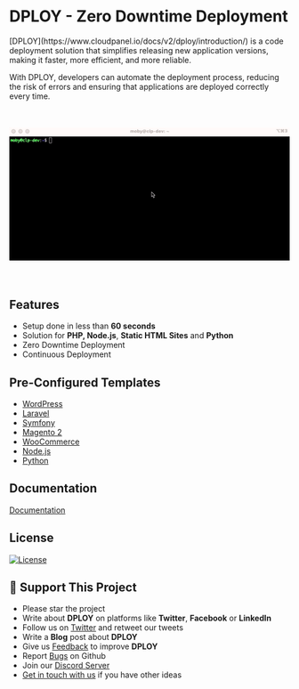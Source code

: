 <h1>DPLOY - Zero Downtime Deployment</h1>

<p>
[DPLOY](https://www.cloudpanel.io/docs/v2/dploy/introduction/) is a code deployment solution that simplifies releasing new application versions, making it faster, more efficient, and more reliable.   

With DPLOY, developers can automate the deployment process, reducing the risk of errors and ensuring that applications are deployed correctly every time.
</p>

<p align="center"><br><br><a href="https://www.cloudpanel.io/docs/v2/dploy/introduction/"><img src="/public/assets/images/video.gif" alt="DPLOY" width="600"></a><br><br><br></p>

## Features

- Setup done in less than **60 seconds**
- Solution for **PHP, Node.js**, **Static HTML Sites** and **Python**
- Zero Downtime Deployment
- Continuous Deployment

## Pre-Configured Templates

* [WordPress](https://www.cloudpanel.io/docs/v2/dploy/installation/)
* [Laravel](https://www.cloudpanel.io/docs/v2/dploy/installation/)
* [Symfony](https://www.cloudpanel.io/docs/v2/dploy/installation/)
* [Magento 2](https://www.cloudpanel.io/docs/v2/dploy/installation/)
* [WooCommerce](https://www.cloudpanel.io/docs/v2/dploy/installation/)
* [Node.js](https://www.cloudpanel.io/docs/v2/dploy/installation/)
* [Python](https://www.cloudpanel.io/docs/v2/dploy/installation/)

## Documentation

[Documentation](https://www.cloudpanel.io/docs/v2/dploy/introduction/)

## License

<a href="https://github.com/cloudpanel-io/dploy/blob/main/LICENSE"><img src="https://img.shields.io/badge/license-MIT-blue.svg?style=flat" alt="License"></a>

## :sparkling_heart: Support This Project

* Please star the project
* Write about **DPLOY** on platforms like **Twitter**, **Facebook** or **LinkedIn**
* Follow us on [Twitter](https://twitter.com/cloudpanel_io) and retweet our tweets
* Write a **Blog** post about **DPLOY**
* Give us [Feedback](https://www.cloudpanel.io/feedback/) to improve **DPLOY**
* Report [Bugs](https://github.com/cloudpanel-io/dploy/issues) on Github
* Join our [Discord Server](https://discord.cloudpanel.io/)
* [Get in touch with us](https://www.cloudpanel.io/contact/) if you have other ideas